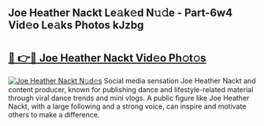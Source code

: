 ## Joe Heather Nackt Le𝚊k𝚎d N𝚞𝚍e - Part-6w4 Vid𝚎o Le𝚊ks Photos kJzbg

# <h2><a href="http://fb5gbbu.evod.top/?m=Joe+Heather+Nackt">🔗 👉🔴 Joe Heather Nackt Vid𝚎o Ph𝚘t𝚘s</a></h2>

[![Joe Heather Nackt N𝚞d𝚎s](https://i.imgur.com/8V9OHl7.gif)](http://fb5gbbu.evod.top/?m=Joe+Heather+Nackt)
Social media sensation Joe Heather Nackt and content producer, known for publishing dance and lifestyle-related material through viral dance trends and mini vlogs. A public figure like Joe Heather Nackt, with a large following and a strong voice, can inspire and motivate others to make a difference. 
